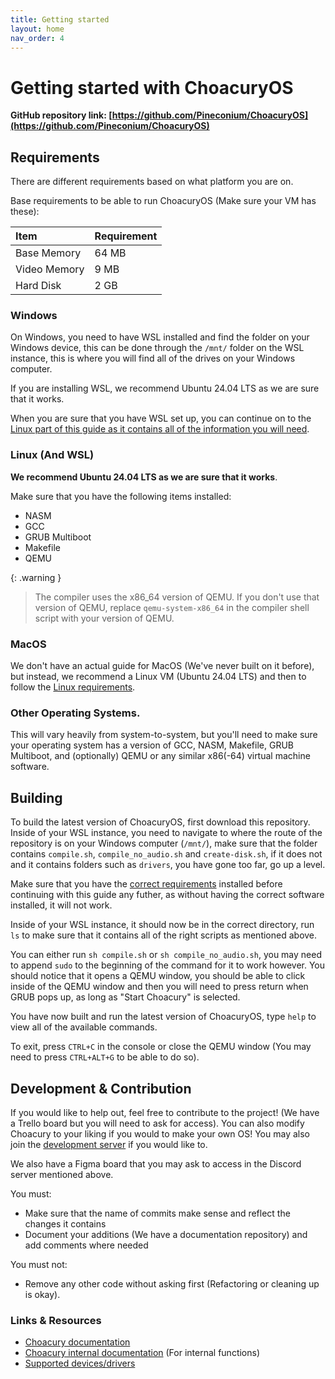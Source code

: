 ```yaml
---
title: Getting started
layout: home
nav_order: 4
---
```


# Getting started with ChoacuryOS

**GitHub repository link: [https://github.com/Pineconium/ChoacuryOS](https://github.com/Pineconium/ChoacuryOS)**

## Requirements
There are different requirements based on what platform you are on.

Base requirements to be able to run ChoacuryOS (Make sure your VM has these):

| Item         | Requirement |
| :----------- | :---------- |
| Base Memory  | 64 MB       |
| Video Memory | 9 MB        |
| Hard Disk    | 2 GB        |

### Windows
On Windows, you need to have WSL installed and find the folder on your Windows device, this can be done through the `/mnt/` folder on the WSL instance, this is where you will find all of the drives on your Windows computer.

If you are installing WSL, we recommend Ubuntu 24.04 LTS as we are sure that it works.

When you are sure that you have WSL set up, you can continue on to the [Linux part of this guide as it contains all of the information you will need](#linux-and-wsl).

### Linux (And WSL)
**We recommend Ubuntu 24.04 LTS as we are sure that it works**.

Make sure that you have the following items installed:
- NASM
- GCC
- GRUB Multiboot
- Makefile
- QEMU

{: .warning }
> The compiler uses the x86_64 version of QEMU. If you don't use that version of QEMU, replace `qemu-system-x86_64` in the compiler shell script with your version of QEMU.

### MacOS
We don't have an actual guide for MacOS (We've never built on it before), but instead, we recommend a Linux VM (Ubuntu 24.04 LTS) and then to follow the [Linux requirements](#linux-and-wsl).

### Other Operating Systems.
This will vary heavily from system-to-system, but you'll need to make sure your operating system has a version of GCC, NASM, Makefile, GRUB Multiboot, and (optionally) QEMU or any similar x86(-64) virtual machine software.

## Building
To build the latest version of ChoacuryOS, first download this repository.
Inside of your WSL instance, you need to navigate to where the route of the repository is on your Windows computer (`/mnt/`), make sure that the folder contains `compile.sh`, `compile_no_audio.sh` and `create-disk.sh`, if it does not and it contains folders such as `drivers`, you have gone too far, go up a level.

Make sure that you have the [correct requirements](#requirements) installed before continuing with this guide any futher, as without having the correct software installed, it will not work.

Inside of your WSL instance, it should now be in the correct directory, run `ls` to make sure that it contains all of the right scripts as mentioned above.

You can either run `sh compile.sh` or `sh compile_no_audio.sh`, you may need to append `sudo` to the beginning of the command for it to work however.
You should notice that it opens a QEMU window, you should be able to click inside of the QEMU window and then you will need to press return when GRUB pops up, as long as "Start Choacury" is selected.

You have now built and run the latest version of ChoacuryOS, type `help` to view all of the available commands.

To exit, press `CTRL+C` in the console or close the QEMU window (You may need to press `CTRL+ALT+G` to be able to do so).
## Development & Contribution
If you would like to help out, feel free to contribute to the project! (We have a Trello board but you will need to ask for access). You can also modify Choacury to your liking if you would to make your own OS! You may also join the [development server](https://discord.gg/qhgDWrzCvg) if you would like to.

We also have a Figma board that you may ask to access in the Discord server mentioned above.

You must:
- Make sure that the name of commits make sense and reflect the changes it contains
- Document your additions (We have a documentation repository) and add comments where needed

You must not:
- Remove any other code without asking first (Refactoring or cleaning up is okay).

### Links & Resources
- [Choacury documentation]()
- [Choacury internal documentation]() (For internal functions)
- [Supported devices/drivers]()